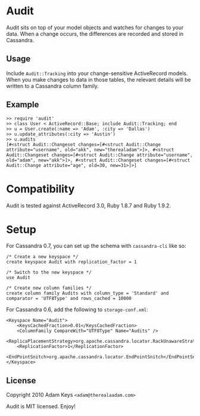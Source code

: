 # Audit

Audit sits on top of your model objects and watches for changes to your data. When a change occurs, the differences are recorded and stored in Cassandra.

## Usage

Include `Audit::Tracking` into your change-sensitive ActiveRecord models. When you make changes to data in those tables, the relevant details will be written to a Cassandra column family.

## Example

    >> require 'audit'
    >> class User < ActiveRecord::Base; include Audit::Tracking; end
    >> u = User.create(:name => 'Adam', :city => 'Dallas')
    >> u.update_attributes(:city => 'Austin')
    >> u.audits
    [#<struct Audit::Changeset changes=[#<struct Audit::Change attribute="username", old="akk", new="therealadam">]>, #<struct Audit::Changeset changes=[#<struct Audit::Change attribute="username", old="adam", new="akk">]>, #<struct Audit::Changeset changes=[#<struct Audit::Change attribute="age", old=30, new=31>]>]

# Compatibility

Audit is tested against ActiveRecord 3.0, Ruby 1.8.7 and Ruby 1.9.2.

# Setup

For Cassandra 0.7, you can set up the schema with `cassandra-cli` like so:

    /* Create a new keyspace */
    create keyspace Audit with replication_factor = 1

    /* Switch to the new keyspace */
    use Audit

    /* Create new column families */
    create column family Audits with column_type = 'Standard' and comparator = 'UTF8Type' and rows_cached = 10000

For Cassandra 0.6, add the following to `storage-conf.xml`:

    <Keyspace Name="Audit">
        <KeysCachedFraction>0.01</KeysCachedFraction>
        <ColumnFamily CompareWith="UTF8Type" Name="Audits" />
        <ReplicaPlacementStrategy>org.apache.cassandra.locator.RackUnawareStrategy</ReplicaPlacementStrategy>
        <ReplicationFactor>1</ReplicationFactor>
        <EndPointSnitch>org.apache.cassandra.locator.EndPointSnitch</EndPointSnitch>
    </Keyspace>


## License

Copyright 2010 Adam Keys `<adam@therealaadam.com>`

Audit is MIT licensed. Enjoy!
